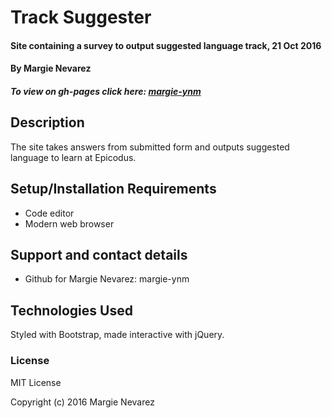 # Track Suggester

#### Site containing a survey to output suggested language track, 21 Oct 2016

#### By Margie Nevarez

##### To view on gh-pages click here: [margie-ynm](https://margie-ynm.github.io/track-suggester)

## Description

The site takes answers from submitted form and outputs suggested language to learn at Epicodus.

## Setup/Installation Requirements

* Code editor
* Modern web browser

## Support and contact details

* Github for Margie Nevarez: margie-ynm

## Technologies Used

Styled with Bootstrap, made interactive with jQuery.

### License

MIT License

Copyright (c) 2016 Margie Nevarez
